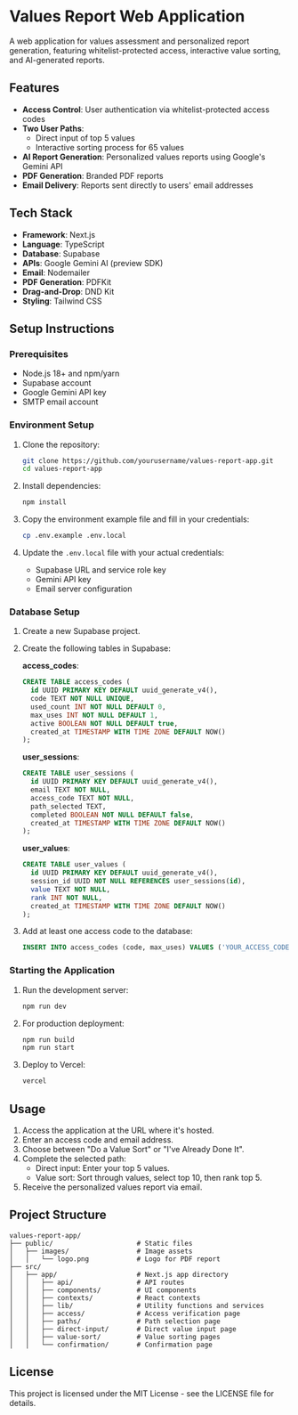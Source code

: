 # Values Report Web Application

A web application for values assessment and personalized report generation, featuring whitelist-protected access, interactive value sorting, and AI-generated reports.

## Features

- **Access Control**: User authentication via whitelist-protected access codes
- **Two User Paths**:
  - Direct input of top 5 values
  - Interactive sorting process for 65 values
- **AI Report Generation**: Personalized values reports using Google's Gemini API
- **PDF Generation**: Branded PDF reports
- **Email Delivery**: Reports sent directly to users' email addresses

## Tech Stack

- **Framework**: Next.js
- **Language**: TypeScript
- **Database**: Supabase
- **APIs**: Google Gemini AI (preview SDK)
- **Email**: Nodemailer
- **PDF Generation**: PDFKit
- **Drag-and-Drop**: DND Kit
- **Styling**: Tailwind CSS

## Setup Instructions

### Prerequisites

- Node.js 18+ and npm/yarn
- Supabase account
- Google Gemini API key
- SMTP email account

### Environment Setup

1. Clone the repository:
   ```bash
   git clone https://github.com/yourusername/values-report-app.git
   cd values-report-app
   ```

2. Install dependencies:
   ```bash
   npm install
   ```

3. Copy the environment example file and fill in your credentials:
   ```bash
   cp .env.example .env.local
   ```

4. Update the `.env.local` file with your actual credentials:
   - Supabase URL and service role key
   - Gemini API key
   - Email server configuration

### Database Setup

1. Create a new Supabase project.

2. Create the following tables in Supabase:

   **access_codes**:
   ```sql
   CREATE TABLE access_codes (
     id UUID PRIMARY KEY DEFAULT uuid_generate_v4(),
     code TEXT NOT NULL UNIQUE,
     used_count INT NOT NULL DEFAULT 0,
     max_uses INT NOT NULL DEFAULT 1,
     active BOOLEAN NOT NULL DEFAULT true,
     created_at TIMESTAMP WITH TIME ZONE DEFAULT NOW()
   );
   ```

   **user_sessions**:
   ```sql
   CREATE TABLE user_sessions (
     id UUID PRIMARY KEY DEFAULT uuid_generate_v4(),
     email TEXT NOT NULL,
     access_code TEXT NOT NULL,
     path_selected TEXT,
     completed BOOLEAN NOT NULL DEFAULT false,
     created_at TIMESTAMP WITH TIME ZONE DEFAULT NOW()
   );
   ```

   **user_values**:
   ```sql
   CREATE TABLE user_values (
     id UUID PRIMARY KEY DEFAULT uuid_generate_v4(),
     session_id UUID NOT NULL REFERENCES user_sessions(id),
     value TEXT NOT NULL,
     rank INT NOT NULL,
     created_at TIMESTAMP WITH TIME ZONE DEFAULT NOW()
   );
   ```

3. Add at least one access code to the database:
   ```sql
   INSERT INTO access_codes (code, max_uses) VALUES ('YOUR_ACCESS_CODE', 10);
   ```

### Starting the Application

1. Run the development server:
   ```bash
   npm run dev
   ```

2. For production deployment:
   ```bash
   npm run build
   npm run start
   ```

3. Deploy to Vercel:
   ```bash
   vercel
   ```

## Usage

1. Access the application at the URL where it's hosted.
2. Enter an access code and email address.
3. Choose between "Do a Value Sort" or "I've Already Done It".
4. Complete the selected path:
   - Direct input: Enter your top 5 values.
   - Value sort: Sort through values, select top 10, then rank top 5.
5. Receive the personalized values report via email.

## Project Structure

```
values-report-app/
├── public/                     # Static files
│   ├── images/                 # Image assets
│   │   └── logo.png            # Logo for PDF report
├── src/
│   ├── app/                    # Next.js app directory
│   │   ├── api/                # API routes
│   │   ├── components/         # UI components
│   │   ├── contexts/           # React contexts
│   │   ├── lib/                # Utility functions and services
│   │   ├── access/             # Access verification page
│   │   ├── paths/              # Path selection page
│   │   ├── direct-input/       # Direct value input page
│   │   ├── value-sort/         # Value sorting pages
│   │   └── confirmation/       # Confirmation page
```

## License

This project is licensed under the MIT License - see the LICENSE file for details.